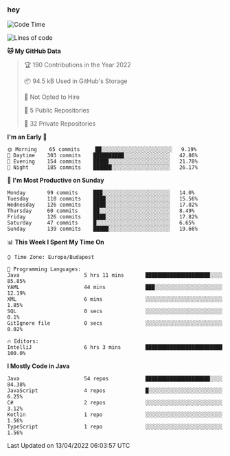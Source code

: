 ### hey

<!--START_SECTION:waka-->
![Code Time](http://img.shields.io/badge/Code%20Time-659%20hrs%2010%20mins-blue)

![Lines of code](https://img.shields.io/badge/From%20Hello%20World%20I%27ve%20Written-489%20Thousand%20lines%20of%20code-blue)

**🐱 My GitHub Data** 

> 🏆 190 Contributions in the Year 2022
 > 
> 📦 94.5 kB Used in GitHub's Storage 
 > 
> 🚫 Not Opted to Hire
 > 
> 📜 5 Public Repositories 
 > 
> 🔑 32 Private Repositories  
 > 
**I'm an Early 🐤** 

```text
🌞 Morning    65 commits     ██░░░░░░░░░░░░░░░░░░░░░░░   9.19% 
🌆 Daytime    303 commits    ██████████░░░░░░░░░░░░░░░   42.86% 
🌃 Evening    154 commits    █████░░░░░░░░░░░░░░░░░░░░   21.78% 
🌙 Night      185 commits    ██████░░░░░░░░░░░░░░░░░░░   26.17%

```
📅 **I'm Most Productive on Sunday** 

```text
Monday       99 commits     ███░░░░░░░░░░░░░░░░░░░░░░   14.0% 
Tuesday      110 commits    ████░░░░░░░░░░░░░░░░░░░░░   15.56% 
Wednesday    126 commits    ████░░░░░░░░░░░░░░░░░░░░░   17.82% 
Thursday     60 commits     ██░░░░░░░░░░░░░░░░░░░░░░░   8.49% 
Friday       126 commits    ████░░░░░░░░░░░░░░░░░░░░░   17.82% 
Saturday     47 commits     █░░░░░░░░░░░░░░░░░░░░░░░░   6.65% 
Sunday       139 commits    █████░░░░░░░░░░░░░░░░░░░░   19.66%

```


📊 **This Week I Spent My Time On** 

```text
⌚︎ Time Zone: Europe/Budapest

💬 Programming Languages: 
Java                     5 hrs 11 mins       █████████████████████░░░░   85.85% 
YAML                     44 mins             ███░░░░░░░░░░░░░░░░░░░░░░   12.19% 
XML                      6 mins              ░░░░░░░░░░░░░░░░░░░░░░░░░   1.85% 
SQL                      0 secs              ░░░░░░░░░░░░░░░░░░░░░░░░░   0.1% 
GitIgnore file           0 secs              ░░░░░░░░░░░░░░░░░░░░░░░░░   0.02%

🔥 Editors: 
IntelliJ                 6 hrs 3 mins        █████████████████████████   100.0%

```

**I Mostly Code in Java** 

```text
Java                     54 repos            █████████████████████░░░░   84.38% 
JavaScript               4 repos             █░░░░░░░░░░░░░░░░░░░░░░░░   6.25% 
C#                       2 repos             ░░░░░░░░░░░░░░░░░░░░░░░░░   3.12% 
Kotlin                   1 repo              ░░░░░░░░░░░░░░░░░░░░░░░░░   1.56% 
TypeScript               1 repo              ░░░░░░░░░░░░░░░░░░░░░░░░░   1.56%

```



 Last Updated on 13/04/2022 06:03:57 UTC
<!--END_SECTION:waka-->
